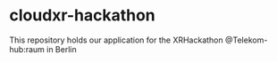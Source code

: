 # cloudxr-hackathon
This repository holds our application for the XRHackathon @Telekom-hub:raum in Berlin
